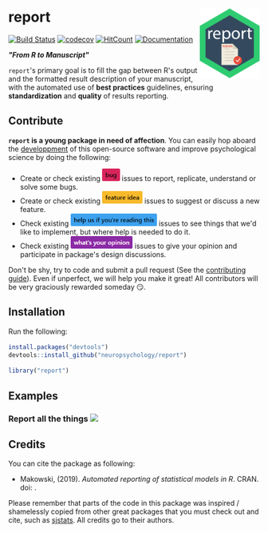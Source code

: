 
report <img src='man/figures/logo.png' align="right" height="139" />
====================================================================

[![Build Status](https://travis-ci.org/neuropsychology/report.svg?branch=master)](https://travis-ci.org/neuropsychology/report) [![codecov](https://codecov.io/gh/neuropsychology/report/branch/master/graph/badge.svg)](https://codecov.io/gh/neuropsychology/report) [![HitCount](http://hits.dwyl.io/DominiqueMakowski/bayestestR.svg)](http://hits.dwyl.io/neuropsychology/report) [![Documentation](https://img.shields.io/badge/documentation-report-orange.svg?colorB=E91E63)](https://neuropsychology.github.io/report/)

***"From R to Manuscript"***

`report`'s primary goal is to fill the gap between R's output and the formatted result description of your manuscript, with the automated use of **best practices** guidelines, ensuring **standardization** and **quality** of results reporting.

Contribute
----------

**`report` is a young package in need of affection**. You can easily hop aboard the [developpment](.github/CONTRIBUTING.md) of this open-source software and improve psychological science by doing the following:

-   Create or check existing <a href=https://github.com/neuropsychology/report/issues><img src="man/figures/issue_bug.png" height="25"></a> issues to report, replicate, understand or solve some bugs.
-   Create or check existing <a href=https://github.com/neuropsychology/report/issues><img src="man/figures/issue_featureidea.png" height="25"></a> issues to suggest or discuss a new feature.
-   Check existing <a href=https://github.com/neuropsychology/report/issues><img src="man/figures/issue_help.png" height="25"></a> issues to see things that we'd like to implement, but where help is needed to do it.
-   Check existing <a href=https://github.com/neuropsychology/report/issues><img src="man/figures/issue_opinion.png" height="25"></a> issues to give your opinion and participate in package's design discussions.

Don't be shy, try to code and submit a pull request (See the [contributing guide](.github/CONTRIBUTING.md)). Even if unperfect, we will help you make it great! All contributors will be very graciously rewarded someday :smirk:.

Installation
------------

Run the following:

``` r
install.packages("devtools")
devtools::install_github("neuropsychology/report")
```

``` r
library("report")
```

Examples
--------

### Report all the things <a href=https://neuropsychology.github.io/Psycho.jl/latest/><img src="https://www.memecreator.org/static/images/templates/2776.jpg" height="100"></a>
Credits
-------

You can cite the package as following:

-   Makowski, (2019). *Automated reporting of statistical models in R*. CRAN. doi: .

Please remember that parts of the code in this package was inspired / shamelessly copied from other great packages that you must check out and cite, such as [sjstats](https://github.com/strengejacke/sjstats). All credits go to their authors.
